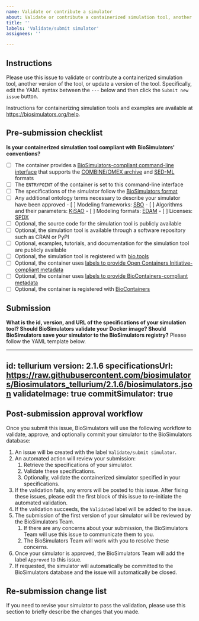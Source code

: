```yaml
---
name: Validate or contribute a simulator
about: Validate or contribute a containerized simulation tool, another version of the tool, or update a version of the tool.
title: ''
labels: 'Validate/submit simulator'
assignees: ''

---
```


## Instructions

Please use this issue to validate or contribute a containerized simulation tool, another version of the tool, or update a version of the tool. Specifically, edit the YAML syntax between the `---` below and then click the `Submit new issue` button.

Instructions for containerizing simulation tools and examples are available at https://biosimulators.org/help.

## Pre-submission checklist

**Is your containerized simulation tool compliant with BioSimulators' conventions?**

- [ ] The container provides a [BioSimulators-compliant command-line interface](https://biosimulators.org/help) that supports the [COMBINE/OMEX archive](https://combinearchive.org/) and [SED-ML](https://sed-ml.org) formats
- [ ] The `ENTRYPOINT` of the container is set to this command-line interface
- [ ] The specifications of the simulator follow the [BioSimulators format](https://api.biosimulators.org)
- [ ] Any additional ontology terms necessary to describe your simulator have been approved
      - [ ] Modeling frameworks: [SBO](https://sourceforge.net/p/sbo/term-request/)
      - [ ] Algorithms and their parameters: [KiSAO](https://sourceforge.net/p/kisao/feature-requests/new/)
      - [ ] Modeling formats: [EDAM](https://github.com/edamontology/edamontology/issues/new/choose)
      - [ ] Licenses: [SPDX](https://tools.spdx.org/app/submit_new_license/)
- [ ] Optional, the source code for the simulation tool is publicly available
- [ ] Optional, the simulation tool is available through a software repository such as CRAN or PyPI
- [ ] Optional, examples, tutorials, and documentation for the simulation tool are publicly available
- [ ] Optional, the simulation tool is registered with [bio.tools](https://bio.tools/)
- [ ] Optional, the container uses [labels to provide Open Containers Initiative-compliant metadata](https://biosimulators.org/help)
- [ ] Optional, the container uses [labels to provide BioContainers-compliant metadata](https://biosimulators.org/help)
- [ ] Optional, the container is registered with [BioContainers](https://biocontainers.pro/)

## Submission

**What is the id, version, and URL of the specifications of your simulation tool? Should BioSimulators validate your Docker image? Should BioSimulators save your simulator to the BioSimulators registry?**
Please follow the YAML template below.

---
id: tellurium
version: 2.1.6
specificationsUrl: https://raw.githubusercontent.com/biosimulators/Biosimulators_tellurium/2.1.6/biosimulators.json
validateImage: true
commitSimulator: true
---

## Post-submission approval workflow

Once you submit this issue, BioSimulators will use the following workflow to validate, approve, and optionally commit your simulator to the BioSimulators database:

1. An issue will be created with the label `Validate/submit simulator`.
2. An automated action will review your submission:
   1. Retrieve the specifications of your simulator.
   2. Validate these specifications.
   3. Optionally, validate the containerized simulator specified in your specifications.
3. If the validation fails, any errors will be posted to this issue. After fixing these issues, please edit the first block of this issue to re-initiate the automated validation.
4. If the validation succeeds, the `Validated` label will be added to the issue.
5. The submission of the first version of your simulator will be reviewed by the BioSimulators Team.
   1. If there are any concerns about your submission, the BioSimulators Team will use this issue to communicate them to you.
   2. The BioSimulators Team will work with you to resolve these concerns.
6. Once your simulator is approved, the BioSimulators Team will add the label `Approved` to this issue. 
7. If requested, the simulator will automatically be committed to the BioSimulators database and the issue will automatically be closed.


## Re-submission change list

If you need to revise your simulator to pass the validation, please use this section to briefly describe the changes that you made.
